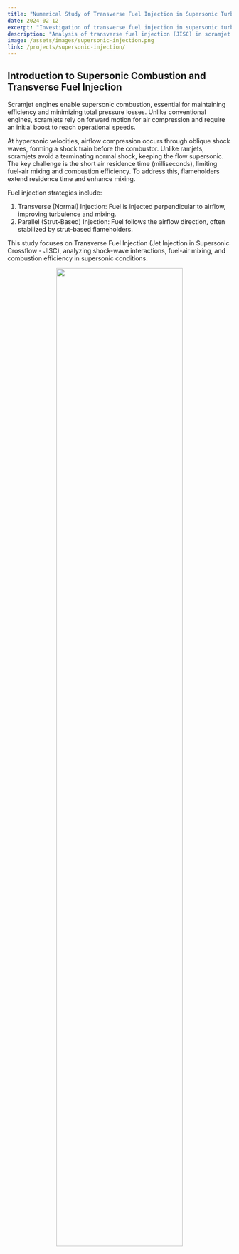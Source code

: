 ```yaml
---
title: "Numerical Study of Transverse Fuel Injection in Supersonic Turbulent Crossflow and Sonic Line Angle Analysis"
date: 2024-02-12
excerpt: "Investigation of transverse fuel injection in supersonic turbulent crossflow and its impact on shock structures and mixing."
description: "Analysis of transverse fuel injection (JISC) in scramjet combustors, focusing on shock interactions, fuel-air mixing, and sonic line behavior."
image: /assets/images/supersonic-injection.png
link: /projects/supersonic-injection/
---
```


## Introduction to Supersonic Combustion and Transverse Fuel Injection  

Scramjet engines enable supersonic combustion, essential for maintaining efficiency and minimizing total pressure losses. Unlike conventional engines, scramjets rely on forward motion for air compression and require an initial boost to reach operational speeds.  

At hypersonic velocities, airflow compression occurs through oblique shock waves, forming a shock train before the combustor. Unlike ramjets, scramjets avoid a terminating normal shock, keeping the flow supersonic. The key challenge is the short air residence time (milliseconds), limiting fuel-air mixing and combustion efficiency. To address this, flameholders extend residence time and enhance mixing.  

Fuel injection strategies include:  
1. Transverse (Normal) Injection: Fuel is injected perpendicular to airflow, improving turbulence and mixing.  
2. Parallel (Strut-Based) Injection: Fuel follows the airflow direction, often stabilized by strut-based flameholders.  

This study focuses on Transverse Fuel Injection (Jet Injection in Supersonic Crossflow - JISC), analyzing shock-wave interactions, fuel-air mixing, and combustion efficiency in supersonic conditions.  

<p align="center">
  <img src="https://sachdevakunal.github.io/images/iit_kgp/jisc.png" width="75%">
</p>  


